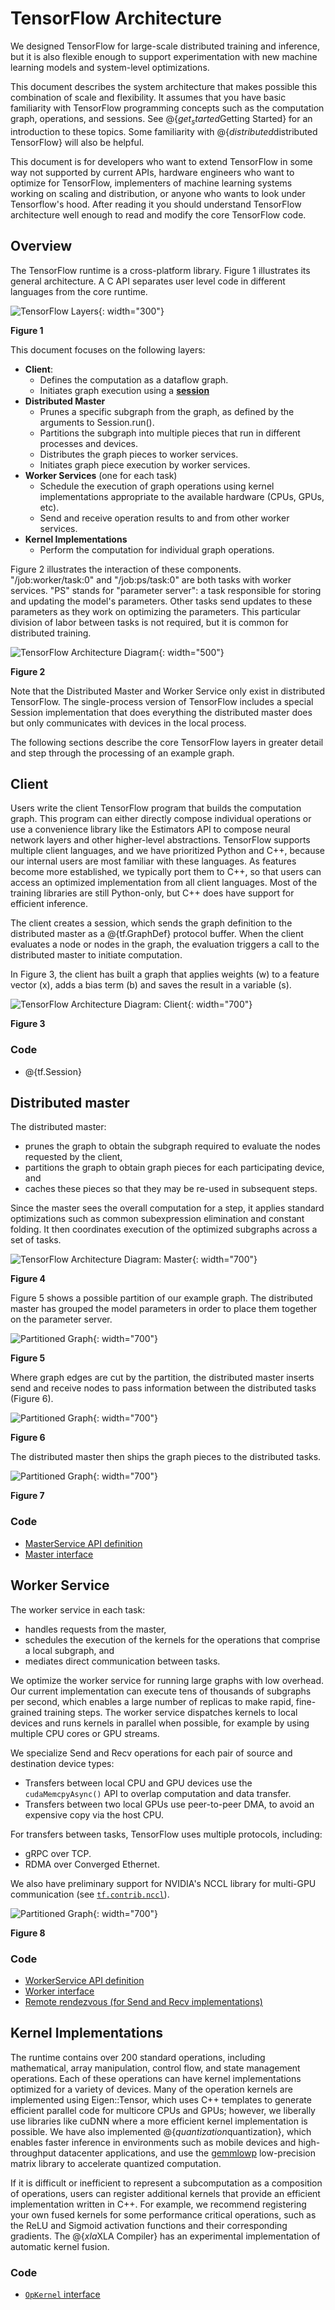 # TensorFlow Architecture

We designed TensorFlow for large-scale distributed training and inference, but
it is also flexible enough to support experimentation with new machine
learning models and system-level optimizations.

This document describes the system architecture that makes possible this
combination of scale and flexibility. It assumes that you have basic familiarity
with TensorFlow programming concepts such as the computation graph, operations,
and sessions. See @{$get_started$Getting Started}
for an introduction to these topics. Some familiarity
with @{$distributed$distributed TensorFlow}
will also be helpful.

This document is for developers who want to extend TensorFlow in some way not
supported by current APIs, hardware engineers who want to optimize for
TensorFlow, implementers of machine learning systems working on scaling and
distribution, or anyone who wants to look under Tensorflow's hood. After
reading it you should understand TensorFlow architecture well enough to read
and modify the core TensorFlow code.

## Overview

The TensorFlow runtime is a cross-platform library. Figure 1 illustrates its
general architecture. A C API separates user level code in different languages
from the core runtime.

![TensorFlow Layers](../images/layers.png){: width="300"}

**Figure 1**


This document focuses on the following layers:

*  **Client**:
   *  Defines the computation as a dataflow graph.
   *  Initiates graph execution using a [**session**](
      https://www.tensorflow.org/code/tensorflow/python/client/session.py)
*  **Distributed Master**
   *  Prunes a specific subgraph from the graph, as defined by the arguments
      to Session.run().
   *  Partitions the subgraph into multiple pieces that run in different
      processes and devices.
   *  Distributes the graph pieces to worker services.
   *  Initiates graph piece execution by worker services.
*  **Worker Services** (one for each task)
   *  Schedule the execution of graph operations using kernel implementations
      appropriate to the available hardware (CPUs, GPUs, etc).
   *  Send and receive operation results to and from other worker services.
*  **Kernel Implementations**
   *  Perform the computation for individual graph operations.

Figure 2 illustrates the interaction of these components. "/job:worker/task:0" and
"/job:ps/task:0" are both tasks with worker services. "PS" stands for "parameter
server": a task responsible for storing and updating the model's parameters.
Other tasks send updates to these parameters as they work on optimizing the
parameters. This particular division of labor between tasks is not required, but
it is common for distributed training.

![TensorFlow Architecture Diagram](../images/diag1.svg){: width="500"}

**Figure 2**

Note that the Distributed Master and Worker Service only exist in
distributed TensorFlow. The single-process version of TensorFlow includes a
special Session implementation that does everything the distributed master does
but only communicates with devices in the local process.

The following sections describe the core TensorFlow layers in greater detail and
step through the processing of an example graph.

## Client

Users write the client TensorFlow program that builds the computation graph.
This program can either directly compose individual operations or use a
convenience library like the Estimators API to compose neural network layers and
other higher-level abstractions. TensorFlow supports multiple client
languages, and we have prioritized Python and C++, because our internal users
are most familiar with these languages. As features become more established,
we typically port them to C++, so that users can access an optimized
implementation from all client languages. Most of the training libraries are
still Python-only, but C++ does have support for efficient inference.

The client creates a session, which sends the graph definition to the
distributed master as a @{tf.GraphDef}
protocol buffer. When the client evaluates a node or nodes in the
graph, the evaluation triggers a call to the distributed master to initiate
computation.

In Figure 3, the client has built a graph that applies weights (w) to a
feature vector (x), adds a bias term (b) and saves the result in a variable
(s).

![TensorFlow Architecture Diagram: Client](../images/graph_client.svg){: width="700"}

**Figure 3**

### Code

*  @{tf.Session}

## Distributed master

The distributed master:

*  prunes the graph to obtain the subgraph required to evaluate the nodes
   requested by the client,
*  partitions the graph to obtain graph pieces for
   each participating device, and
*  caches these pieces so that they may be re-used in subsequent steps.

Since the master sees the overall computation for
a step, it applies standard optimizations such as common subexpression
elimination and constant folding. It then coordinates execution of the
optimized subgraphs across a set of tasks.

![TensorFlow Architecture Diagram: Master](../images/graph_master_cln.svg){: width="700"}

**Figure 4**


Figure 5 shows a possible partition of our example graph. The distributed
master has grouped the model parameters in order to place them together on the
parameter server.

![Partitioned Graph](../images/graph_split1.svg){: width="700"}

**Figure 5**


Where graph edges are cut by the partition, the distributed master inserts
send and receive nodes to pass information between the distributed tasks
(Figure 6).

![Partitioned Graph](../images/graph_split2.svg){: width="700"}

**Figure 6**


The distributed master then ships the graph pieces to the distributed tasks.

![Partitioned Graph](../images/graph_workers_cln.svg){: width="700"}

**Figure 7**

### Code

*  [MasterService API definition](https://www.tensorflow.org/code/tensorflow/core/protobuf/master_service.proto)
*  [Master interface](https://www.tensorflow.org/code/tensorflow/core/distributed_runtime/master_interface.h)

## Worker Service

The worker service in each task:

*  handles requests from the master,
*  schedules the execution of the kernels for the operations that comprise a
   local subgraph, and
*  mediates direct communication between tasks.

We optimize the worker service for running large graphs with low overhead. Our
current implementation can execute tens of thousands of subgraphs per second,
which enables a large number of replicas to make rapid, fine-grained training
steps. The worker service dispatches kernels to local devices and runs kernels
in parallel when possible, for example by using multiple CPU cores or GPU
streams.

We specialize Send and Recv operations for each pair of source and destination
device types:

*  Transfers between local CPU and GPU devices use the
   `cudaMemcpyAsync()` API to overlap computation and data transfer.
*  Transfers between two local GPUs use peer-to-peer DMA, to avoid an expensive
   copy via the host CPU.

For transfers between tasks, TensorFlow uses multiple protocols, including:

*  gRPC over TCP.
*  RDMA over Converged Ethernet.

We also have preliminary support for NVIDIA's NCCL library for multi-GPU
communication (see [`tf.contrib.nccl`](
https://www.tensorflow.org/code/tensorflow/contrib/nccl/python/ops/nccl_ops.py)).

![Partitioned Graph](../images/graph_send_recv.svg){: width="700"}

**Figure 8**

### Code

*   [WorkerService API definition](https://www.tensorflow.org/code/tensorflow/core/protobuf/worker_service.proto)
*   [Worker interface](https://www.tensorflow.org/code/tensorflow/core/distributed_runtime/worker_interface.h)
*   [Remote rendezvous (for Send and Recv implementations)](https://www.tensorflow.org/code/tensorflow/core/distributed_runtime/rpc/rpc_rendezvous_mgr.h)

## Kernel Implementations

The runtime contains over 200 standard operations, including mathematical, array
manipulation, control flow, and state management operations. Each of these
operations can have kernel implementations optimized for a variety of devices.
Many of the operation kernels are implemented using Eigen::Tensor, which uses
C++ templates to generate efficient parallel code for multicore CPUs and GPUs;
however, we liberally use libraries like cuDNN where a more efficient kernel
implementation is possible. We have also implemented
@{$quantization$quantization}, which enables
faster inference in environments such as mobile devices and high-throughput
datacenter applications, and use the
[gemmlowp](https://github.com/google/gemmlowp) low-precision matrix library to
accelerate quantized computation.

If it is difficult or inefficient to represent a subcomputation as a composition
of operations, users can register additional kernels that provide an efficient
implementation written in C++. For example, we recommend registering your own
fused kernels for some performance critical operations, such as the ReLU and
Sigmoid activation functions and their corresponding gradients. The @{$xla$XLA Compiler} has an
experimental implementation of automatic kernel fusion.

### Code

*   [`OpKernel` interface](https://www.tensorflow.org/code/tensorflow/core/framework/op_kernel.h)

